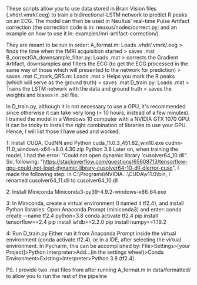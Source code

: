 These scripts allow you to use data stored in Brain Vision files (.vhdr/.vmrk/.eeg) to train a bidirectional-LSTM network to predict R peaks on an ECG. The model can then be used in NeuXus' real-time Pulse Artifact correction (the correction code is in: neuxus/nodes/correct.py; and an example on how to use it in: examples/mri-artifact-correction/).

They are meant to be run in order:
A_format.m: 				Loads .vhdr/.vmrk/.eeg > finds the time when the fMRI acquisition started > saves .mat
B_correctGA_downsample_filter.py: 	Loads .mat > corrects the Gradient Artifact, downsamples and filters the ECG (to get the ECG processed in the same way of those which will presented to the network for prediction) > saves .mat
C_mark_QRS.m: 				Loads .mat > Helps you mark the R peaks (which will serve as the ground truth) > saves .mat
D_train.py: 				Loads .mat > Trains the LSTM network with the data and ground truth > saves the weights and biases in .pkl file.

In D_train.py, although it is not necessary to use a GPU, it's recommended since otherwise it can take very long (> 10 hours, instead of a few minutes). I trained the model in a Windows 10 computer with a NVIDIA GTX 1070 GPU. It can be tricky to install the right combination of libraries to use your GPU. Hence, I will list those I have used and worked:

1: Install CUDA, CudNN and Python
cuda_11.0.3_451.82_win10.exe
cudnn-11.0_windows-x64-v8.0.4.30.zip
Python 3.8
Later on, when training the model, I had the error: "Could not open dynamic library 'cusolver64_10.dll". So, following: "https://stackoverflow.com/questions/65608713/tensorflow-gpu-could-not-load-dynamic-library-cusolver64-10-dll-dlerror-cuso", I made the following step:
In C:\Programs\NVIDIA\...\CUDA\v11.0\bin\, I renamed cusolver64_11.dll to cusolver64_10.dll

2: Install Miniconda
Miniconda3-py39-4.9.2-windows-x86_64.exe

3: In Miniconda, create a virtual environment (I named it tf2.4), and install Python libraries:
Open Anaconda Prompt (miniconda3) and enter:
conda create --name tf2.4 python=3.8
conda activate tf2.4
pip install tensorflow==2.4
pip install wfdb==2.2.0
pip install numpy==1.19.2

4: Run D_train.py
Either run it from Anaconda Prompt inside the virtual environment (conda activate tf2.4), or in a IDE, after selecting the virtual environment. In Pycharm, this can be accomplished by: 
File>Settings>[your Project]>Python Interpreter>Add...(in the settings wheel)>Conda Environment>Existing>Interpreter>Python 3.8 (tf2.4)

PS. I provide two .mat files from after running A_format.m in data/formatted/ to allow you to run the rest of the pipeline










 